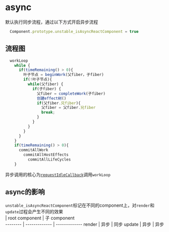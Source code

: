 # async
默认执行同步流程，通过以下方式开启异步流程
```js
  Component.prototype.unstable_isAsyncReactComponent = true
```

## 流程图
```js
  workLoop
    while {
      if(timeRemaining() > 0){
        叶子节点 = beginWork(父fiber，子fiber) 
        if(!叶子节点){
          while(父fiber) {
            if(子fiber) {
              父fiber = completeWork(子fiber)
              创建effect树() 
              if(父fiber.兄fiber){ 
                父fiber = 父fiber.兄fiber
                break; 
              }
            }
          }
        }
      }
    }
    if(timeRemaining() > 0){
      commitAllWork
        commitAllHostEffects
          commitAllLifeCycles
    }
```
异步调用的核心为[`requestIdleCallback`](https://developers.google.com/web/updates/2015/08/using-requestidlecallback)调用`workLoop`

## async的影响
`unstable_isAsyncReactComponent`标记在不同的component上，对`render`和`update`过程会产生不同的效果   
         | root component | 子 component    
-------- | ------------- | -------------
render   |  异步         |  同步
update   |  异步         |  异步 
